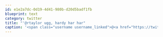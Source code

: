 ```yaml
---
id: e1e2a7dc-0d19-4d41-980b-d20d5badf1fb
blueprint: text
category: twitter
title: "'@rtaylor ugg, hardy har har"
caption: '<span class="username username_linked">@<a href="https://twitter.com/rtaylor" title="Elon Musk">rtaylor</a></span> ugg, hardy har har'
---
```

